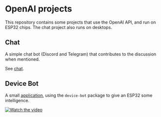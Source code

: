 # OpenAI projects

This repository contains some projects that use the OpenAI API, and
  run on ESP32 chips. The chat project also runs on desktops.

## Chat
A simple chat bot (Discord and Telegram) that contributes to the
discussion when mentioned.

See [chat](chat).

## Device Bot
A small [application](device_bot), using the `device-bot` package to give
an ESP32 some intelligence.

[![Watch the video](https://img.youtube.com/vi/DNfOBLt1f9s/maxresdefault.jpg)](https://youtu.be/DNfOBLt1f9s)
